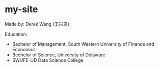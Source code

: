 # my-site

Made by: Derek Wang (王兴恩)

Education: 
- Bachelor of Management, South Western University of Finance and Economics
- Bechelor of Science, University of Delaware
- SWUFE-UD Data Science College

